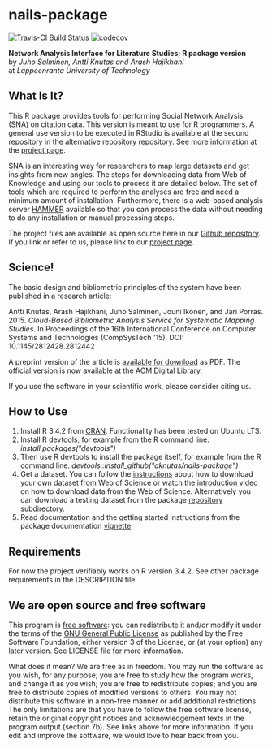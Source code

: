 # nails-package
[![Travis-CI Build Status](https://travis-ci.org/aknutas/nails-package.svg?branch=master)](https://travis-ci.org/aknutas/nails-package) [![codecov](https://codecov.io/gh/aknutas/nails-package/branch/master/graph/badge.svg)](https://codecov.io/gh/aknutas/nails-package)

**Network Analysis Interface for Literature Studies; R package version**  
by _Juho Salminen, Antti Knutas and Arash Hajikhani_  
at _Lappeenranta University of Technology_

What Is It?
----
This R package provides tools for performing Social Network Analysis (SNA) on citation data. This version is meant to use for R programmers. A general use version to be executed in RStudio is available at the second repository in the alternative [repository repository](https://github.com/aknutas/nails). See more information at the [project page](http://aknutas.github.io/nails/).

SNA is an interesting way for researchers to map large datasets and get insights from new angles. The steps for downloading data from Web of Knowledge and using our tools to process it are detailed below. The set of tools which are required to perform the analyses are free and need a minimum amount of installation. Furthermore, there is a web-based analysis server [HAMMER](http://hammer.nailsproject.net) available so that you can process the data without needing to do any installation or manual processing steps.

The project files are available as open source here in our [Github repository](https://github.com/aknutas/nails-package). If you link or refer to us, please link to our [project page](http://aknutas.github.io/nails/).

Science!
----
The basic design and bibliometric principles of the system have been published in a research article:

Antti Knutas, Arash Hajikhani, Juho Salminen, Jouni Ikonen, and Jari Porras. 2015. _Cloud-Based Bibliometric Analysis Service for Systematic Mapping Studies_. In Proceedings of the 16th International Conference on Computer Systems and Technologies (CompSysTech '15). DOI: 10.1145/2812428.2812442

A preprint version of the article is [available for download](http://www.codecamp.fi/lib/exe/fetch.php/wiki/nails-compsystech2015-preprint.pdf) as PDF. The official version is now available at the [ACM Digital Library](http://dl.acm.org/citation.cfm?doid=2812428.2812442).

If you use the software in your scientific work, please consider citing us.

How to Use
----
1. Install R 3.4.2 from [CRAN](https://cran.r-project.org/). Functionality has been tested on Ubuntu LTS.
2. Install R devtools, for example from the R command line. *install.packages("devtools")*
3. Then use R devtools to install the package itself, for example from the R command line. *devtools::install_github("aknutas/nails-package")*
4. Get a dataset. You can follow the [instructions](http://nailsproject.net/#manually) about how to download your own dataset from Web of Science or watch the [introduction video](https://youtu.be/I1bRXQs_zMk) on how to download data from the Web of Science. Alternatively you can download a testing dataset from the package [repository subdirectory](https://github.com/aknutas/nails-package/tree/master/tests/testthat/test_data).
5. Read documentation and the getting started instructions from the package documentation [vignette](http://aknutas.github.io/nails-package/vignette.pdf).

Requirements
----
For now the project verifiably works on R version 3.4.2. See other package requirements in the DESCRIPTION file.

We are open source and free software
----
This program is [free software](https://www.gnu.org/philosophy/free-sw.html): you can redistribute it and/or modify it under the terms of the [GNU General Public License](https://www.gnu.org/licenses/quick-guide-gplv3.html) as published by the Free Software Foundation, either version 3 of the License, or (at your option) any later version. See LICENSE file for more information.

What does it mean? We are free as in freedom. You may run the software as you wish, for any purpose; you are free to study how the program works, and change it as you wish; you are free to redistribute copies; and you are free to distribute copies of modified versions to others. You may not distribute this software in a non-free manner or add additional restrictions. The only limitations are that you have to follow the free software license, retain the original copyright notices and acknowledgement texts in the program output (section 7b). See links above for more information. If you edit and improve the software, we would love to hear back from you.
